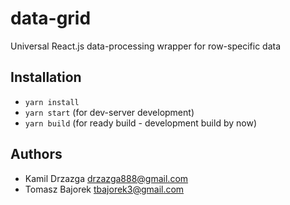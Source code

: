 # data-grid
Universal React.js data-processing wrapper for row-specific data

## Installation
* `yarn install`
* `yarn start` (for dev-server development)
* `yarn build` (for ready build - development build by now)

## Authors
* Kamil Drzazga <drzazga888@gmail.com>
* Tomasz Bajorek <tbajorek3@gmail.com>
